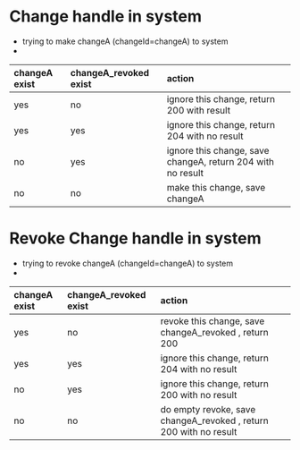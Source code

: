 # Change handle in system
- trying to make changeA (changeId=changeA) to system
- 
| changeA exist | changeA_revoked exist | action                                                      |
|:--------------|:----------------------|:------------------------------------------------------------|
| yes           | no                    | ignore this change, return 200 with result                  |
| yes           | yes                   | ignore this change, return 204 with no result               |
| no            | yes                   | ignore this change, save changeA, return 204 with no result |
| no            | no                    | make this change, save changeA                              |
# Revoke Change handle in system
- trying to revoke changeA (changeId=changeA) to system
- 
| changeA exist | changeA_revoked exist | action                                                              |
|:--------------|:----------------------|:--------------------------------------------------------------------|
| yes           | no                    | revoke this change, save changeA_revoked  , return 200              |
| yes           | yes                   | ignore this change, return 204 with no result                       |
| no            | yes                   | ignore this change, return 200 with no result                       |
| no            | no                    | do empty revoke, save changeA_revoked   , return 200 with no result |
